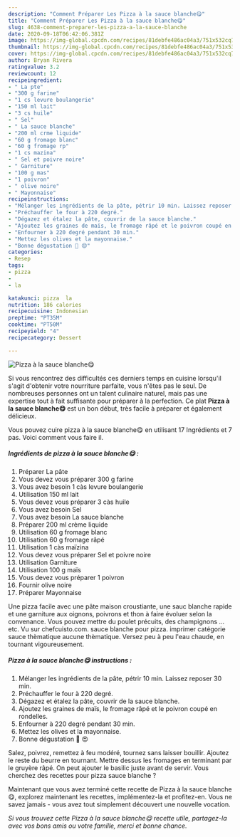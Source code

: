 ```yaml
---
description: "Comment Préparer Les Pizza à la sauce blanche😋"
title: "Comment Préparer Les Pizza à la sauce blanche😋"
slug: 4638-comment-preparer-les-pizza-a-la-sauce-blanche
date: 2020-09-18T06:42:06.381Z
image: https://img-global.cpcdn.com/recipes/81debfe486ac04a3/751x532cq70/pizza-a-la-sauce-blanche😋-photo-principale-de-la-recette.jpg
thumbnail: https://img-global.cpcdn.com/recipes/81debfe486ac04a3/751x532cq70/pizza-a-la-sauce-blanche😋-photo-principale-de-la-recette.jpg
cover: https://img-global.cpcdn.com/recipes/81debfe486ac04a3/751x532cq70/pizza-a-la-sauce-blanche😋-photo-principale-de-la-recette.jpg
author: Bryan Rivera
ratingvalue: 3.2
reviewcount: 12
recipeingredient:
- " La pte"
- "300 g farine"
- "1 cs levure boulangerie"
- "150 ml lait"
- "3 cs huile"
- " Sel"
- " La sauce blanche"
- "200 ml crme liquide"
- "60 g fromage blanc"
- "60 g fromage rp"
- "1 cs mazina"
- " Sel et poivre noire"
- " Garniture"
- "100 g mas"
- "1 poivron"
- " olive noire"
- " Mayonnaise"
recipeinstructions:
- "Mélanger les ingrédients de la pâte, pétrir 10 min. Laissez reposer 30 min."
- "Préchauffer le four à 220 degré."
- "Dégazez et étalez la pâte, couvrir de la sauce blanche."
- "Ajoutez les graines de maïs, le fromage râpé et le poivron coupé en rondelles."
- "Enfourner à 220 degré pendant 30 min."
- "Mettez les olives et la mayonnaise."
- "Bonne dégustation 🍕 😍"
categories:
- Resep
tags:
- pizza
- 
- la

katakunci: pizza  la 
nutrition: 186 calories
recipecuisine: Indonesian
preptime: "PT35M"
cooktime: "PT50M"
recipeyield: "4"
recipecategory: Dessert

---
```



![Pizza à la sauce blanche😋](https://img-global.cpcdn.com/recipes/81debfe486ac04a3/751x532cq70/pizza-a-la-sauce-blanche😋-photo-principale-de-la-recette.jpg)

Si vous rencontrez des difficultés ces derniers temps en cuisine lorsqu'il s'agit d'obtenir votre nourriture parfaite, vous n'êtes pas le seul. De nombreuses personnes ont un talent culinaire naturel, mais pas une expertise tout à fait suffisante pour préparer à la perfection. Ce plat <strong> Pizza à la sauce blanche😋 </strong> est un bon début, très facile à préparer et également délicieux.

<!--inarticleads1-->

Vous pouvez cuire pizza à la sauce blanche😋 en utilisant 17 Ingrédients et 7 pas. Voici comment vous faire il.

##### Ingrédients de pizza à la sauce blanche😋 :

1. Préparer  La pâte
1. Vous devez vous préparer 300 g farine
1. Vous avez besoin 1 càs levure boulangerie
1. Utilisation 150 ml lait
1. Vous devez vous préparer 3 càs huile
1. Vous avez besoin  Sel
1. Vous avez besoin  La sauce blanche
1. Préparer 200 ml crème liquide
1. Utilisation 60 g fromage blanc
1. Utilisation 60 g fromage râpé
1. Utilisation 1 càs maïzina
1. Vous devez vous préparer  Sel et poivre noire
1. Utilisation  Garniture
1. Utilisation 100 g maïs
1. Vous devez vous préparer 1 poivron
1. Fournir  olive noire
1. Préparer  Mayonnaise


Une pizza facile avec une pâte maison croustiante, une sauc blanche rapide et une garniture aux oignons, poivrons et thon à faire évoluer selon la convenance. Vous pouvez mettre du poulet précuits, des champignons …etc. Vu sur chefcuisto.com. sauce blanche pour pizza. imprimer catégorie sauce thèmatique aucune thèmatique. Versez peu à peu l&#39;eau chaude, en tournant vigoureusement. 

<!--inarticleads2-->

##### Pizza à la sauce blanche😋 instructions :

1. Mélanger les ingrédients de la pâte, pétrir 10 min. Laissez reposer 30 min.
1. Préchauffer le four à 220 degré.
1. Dégazez et étalez la pâte, couvrir de la sauce blanche.
1. Ajoutez les graines de maïs, le fromage râpé et le poivron coupé en rondelles.
1. Enfourner à 220 degré pendant 30 min.
1. Mettez les olives et la mayonnaise.
1. Bonne dégustation 🍕 😍


Salez, poivrez, remettez à feu modéré, tournez sans laisser bouillir. Ajoutez le reste du beurre en tournant. Mettre dessus les fromages en terminant par le gruyère râpé. On peut ajouter le basilic juste avant de servir. Vous cherchez des recettes pour pizza sauce blanche ? 

<!--inarticleads1-->

<p>
Maintenant que vous avez terminé cette recette de Pizza à la sauce blanche😋, explorez maintenant les recettes, implémentez-la et profitez-en. Vous ne savez jamais - vous avez tout simplement découvert une nouvelle vocation.
</p>

<p>
<i>Si vous trouvez cette Pizza à la sauce blanche😋 recette utile, partagez-la avec vos bons amis ou votre famille, merci et bonne chance.</i>
</p>
